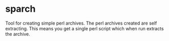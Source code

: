 # sparch
Tool for creating simple perl archives. The perl archives created are self extracting. This means you get a single perl script which when run extracts the archive.
